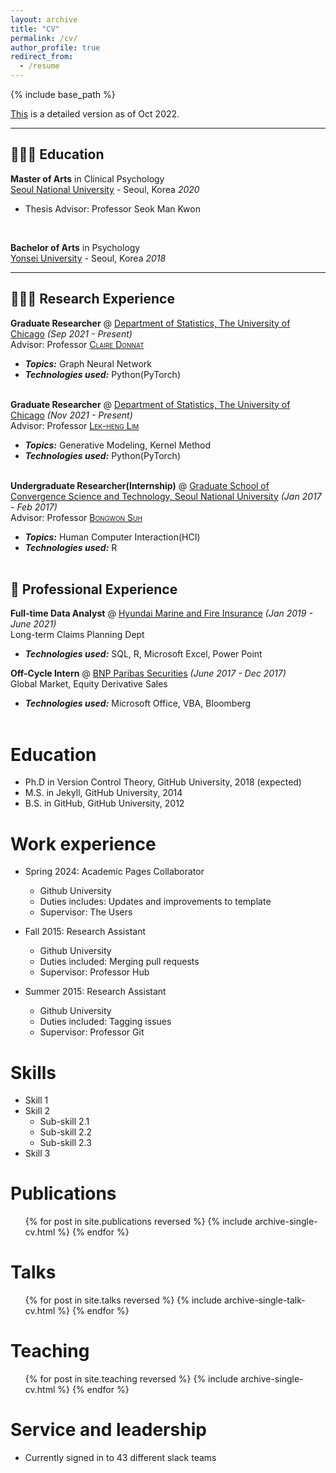 ```yaml
---
layout: archive
title: "CV"
permalink: /cv/
author_profile: true
redirect_from:
  - /resume
---
```


{% include base_path %}

[This]() is a detailed version as of Oct 2022.
<br> 
<hr/>

## 👩🏻‍🎓 Education

**Master of Arts** in Clinical Psychology<br>
[Seoul National University](https://www.snu.ac.kr/) - Seoul, Korea _2020_ <br>
  - Thesis Advisor: Professor Seok Man Kwon
<br>

**Bachelor of Arts** in Psychology<br>
[Yonsei University](https://www.yonsei.ac.kr/) - Seoul, Korea _2018_
<br> 
<hr/>

## 👩🏻‍💻 Research Experience

**Graduate Researcher** @ [Department of Statistics, The University of Chicago](https://stat.uchicago.edu/) _(Sep 2021 - Present)_ <br>
Advisor: Professor <span style="font-variant:small-caps;">[Claire Donnat](https://donnate.github.io/)</span> <br>
  - **_Topics:_** Graph Neural Network 
  - **_Technologies used:_** Python(PyTorch)
<br><br>

**Graduate Researcher** @ [Department of Statistics, The University of Chicago](https://stat.uchicago.edu/) _(Nov 2021 - Present)_ <br>
Advisor: Professor <span style="font-variant:small-caps;">[Lek-heng Lim](https://www.stat.uchicago.edu/~lekheng/)</span> <br>
  - **_Topics:_** Generative Modeling, Kernel Method
  - **_Technologies used:_** Python(PyTorch)
<br><br>

<!---
**Undergraduate Researcher** @ [Institue for Natural Science Research, Yonsei University](https://nsri.yonsei.ac.kr/nslab/index.do) _(May 2018 - Feb 2019)_ <br>
Advisor: Dr <span style="font-variant:small-caps;"> Leeyoung Park </span> <br>
  - **_Topics:_** Bioinformatics, Bayesian Hierarchical Model
  - **_Technologies used:_** R
<br><br>
-->

**Undergraduate Researcher(Internship)** @ [Graduate School of Convergence Science and Technology, Seoul National University](https://convergence.snu.ac.kr/) _(Jan 2017 - Feb 2017)_ <br>
Advisor: Professor <span style="font-variant:small-caps;"> [Bongwon Suh](http://hcc.snu.ac.kr/wordpress/people/bongwon-suh) </span> <br>
  - **_Topics:_** Human Computer Interaction(HCI)
  - **_Technologies used:_** R
<br><br>
    

## 💼 Professional Experience

**Full-time Data Analyst** @ [Hyundai Marine and Fire Insurance](http://www.hyundaiinsuranceusa.com/) _(Jan 2019 - June 2021)_ <br>
Long-term Claims Planning Dept <br>
  - **_Technologies used:_** SQL, R, Microsoft Excel, Power Point 

**Off-Cycle Intern** @ [BNP Paribas Securities](https://www.bnpparibas.co.kr/en/corporates-institutions/bnp-paribas-securities-korea/) _(June 2017 - Dec 2017)_ <br>
Global Market, Equity Derivative Sales <br>
  - **_Technologies used:_** Microsoft Office, VBA, Bloomberg
<br><br>

Education
======
* Ph.D in Version Control Theory, GitHub University, 2018 (expected)
* M.S. in Jekyll, GitHub University, 2014
* B.S. in GitHub, GitHub University, 2012

Work experience
======
* Spring 2024: Academic Pages Collaborator
  * Github University
  * Duties includes: Updates and improvements to template
  * Supervisor: The Users

* Fall 2015: Research Assistant
  * Github University
  * Duties included: Merging pull requests
  * Supervisor: Professor Hub

* Summer 2015: Research Assistant
  * Github University
  * Duties included: Tagging issues
  * Supervisor: Professor Git
  
Skills
======
* Skill 1
* Skill 2
  * Sub-skill 2.1
  * Sub-skill 2.2
  * Sub-skill 2.3
* Skill 3

Publications
======
  <ul>{% for post in site.publications reversed %}
    {% include archive-single-cv.html %}
  {% endfor %}</ul>
  
Talks
======
  <ul>{% for post in site.talks reversed %}
    {% include archive-single-talk-cv.html  %}
  {% endfor %}</ul>
  
Teaching
======
  <ul>{% for post in site.teaching reversed %}
    {% include archive-single-cv.html %}
  {% endfor %}</ul>
  
Service and leadership
======
* Currently signed in to 43 different slack teams
